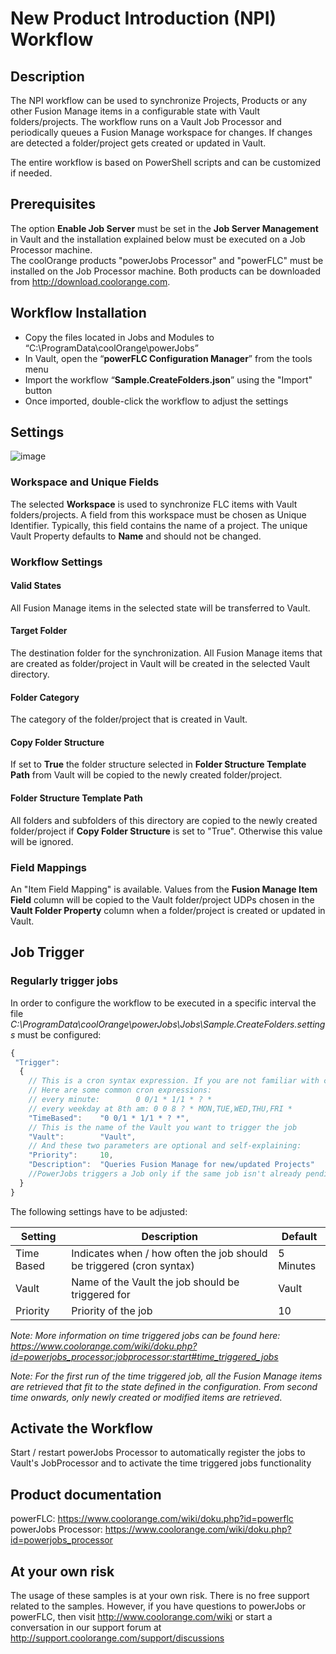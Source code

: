 # New Product Introduction (NPI) Workflow

## Description
The NPI workflow can be used to synchronize Projects, Products or any other Fusion Manage items in a configurable state with Vault folders/projects. The workflow runs on a Vault Job Processor and periodically queues a Fusion Manage workspace for changes. If changes are detected a folder/project gets created or updated in Vault.

The entire workflow is based on PowerShell scripts and can be customized if needed.

## Prerequisites
The option **Enable Job Server** must be set in the **Job Server Management** in Vault and the installation explained below must be executed on a Job Processor machine.  
The coolOrange products "powerJobs Processor" and "powerFLC" must be installed on the Job Processor machine. Both products can be downloaded from http://download.coolorange.com. 

## Workflow Installation
- Copy the files located in Jobs and Modules to “C:\ProgramData\coolOrange\powerJobs”
- In Vault, open the “**powerFLC Configuration Manager**” from the tools menu
- Import the workflow “**Sample.CreateFolders.json**” using the "Import" button
- Once imported, double-click the workflow to adjust the settings

## Settings
![image](https://user-images.githubusercontent.com/5640189/101490881-43fafd80-3963-11eb-8cac-cb8c76ec4dca.png)

### Workspace and Unique Fields
The selected **Workspace** is used to synchronize FLC items with Vault folders/projects. A field from this workspace must be chosen as Unique Identifier. Typically, this field contains the name of a project. The unique Vault Property defaults to **Name** and should not be changed.

### Workflow Settings

#### Valid States
All Fusion Manage items in the selected state will be transferred to Vault.

#### Target Folder
The destination folder for the synchronization. All Fusion Manage items that are created as folder/project in Vault will be created in the selected Vault directory.

#### Folder Category
The category of the folder/project that is created in Vault.

#### Copy Folder Structure
If set to **True** the folder structure selected in **Folder Structure Template Path** from Vault will be copied to the newly created folder/project.

#### Folder Structure Template Path
All folders and subfolders of this directory are copied to the newly created folder/project if **Copy Folder Structure** is set to "True". Otherwise this value will be ignored.


### Field Mappings  
An "Item Field Mapping" is available. Values from the **Fusion Manage Item Field** column will be copied to the Vault folder/project UDPs chosen in the **Vault Folder Property** column when a folder/project is created or updated in Vault.  

## Job Trigger
### Regularly trigger jobs
In order to configure the workflow to be executed in a specific interval the file *C:\ProgramData\coolOrange\powerJobs\Jobs\Sample.CreateFolders.settings* must be configured:

```javascript
{
 "Trigger":
  {
    // This is a cron syntax expression. If you are not familiar with cron, please see: http://www.cronmaker.com/
    // Here are some common cron expressions:
    // every minute:        0 0/1 * 1/1 * ? *
    // every weekday at 8th am: 0 0 8 ? * MON,TUE,WED,THU,FRI *
    "TimeBased":	"0 0/1 * 1/1 * ? *",
    // This is the name of the Vault you want to trigger the job
    "Vault":		"Vault",
    // And these two parameters are optional and self-explaining:
    "Priority":		10,
    "Description":	"Queries Fusion Manage for new/updated Projects"
    //PowerJobs triggers a Job only if the same job isn't already pending in the job queue.
  }
}
```
The following settings have to be adjusted:

| Setting | Description | Default |
| --- | --- | --- |
| Time Based | Indicates when / how often the job should be triggered (cron syntax) | 5 Minutes |
| Vault | Name of the Vault the job should be triggered for  | Vault |
| Priority | Priority of the job | 10 |

*Note: More information on time triggered jobs can be found here: https://www.coolorange.com/wiki/doku.php?id=powerjobs_processor:jobprocessor:start#time_triggered_jobs*

*Note: For the first run of the time triggered job, all the Fusion Manage items are retrieved that fit to the state defined in the configuration. From second time onwards, only newly created or modified items are retrieved*.


## Activate the Workflow
Start / restart powerJobs Processor to automatically register the jobs to Vault's JobProcessor and to activate the time triggered jobs functionality

## Product documentation
powerFLC: https://www.coolorange.com/wiki/doku.php?id=powerflc  
powerJobs Processor: https://www.coolorange.com/wiki/doku.php?id=powerjobs_processor  

## At your own risk
The usage of these samples is at your own risk. There is no free support related to the samples. However, if you have questions to powerJobs or powerFLC, then visit http://www.coolorange.com/wiki or start a conversation in our support forum at http://support.coolorange.com/support/discussions